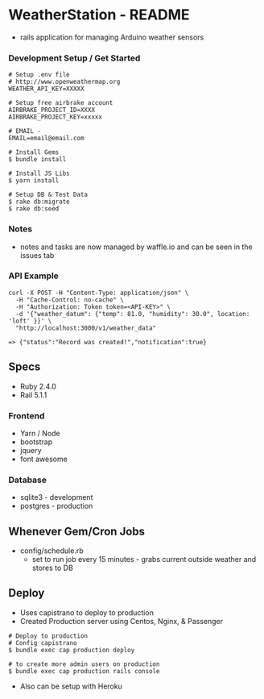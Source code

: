 # WeatherStation - README
- rails application for managing Arduino weather sensors

### Development Setup / Get Started
```
# Setup .env file
# http://www.openweathermap.org
WEATHER_API_KEY=XXXXX

# Setup free airbrake account
AIRBRAKE_PROJECT_ID=XXXX
AIRBRAKE_PROJECT_KEY=xxxxx

# EMAIL -
EMAIL=email@email.com

# Install Gems
$ bundle install

# Install JS Libs
$ yarn install

# Setup DB & Test Data
$ rake db:migrate
$ rake db:seed

```

### Notes
- notes and tasks are now managed by waffle.io and can be seen in the issues tab

### API Example
```
curl -X POST -H "Content-Type: application/json" \
  -H "Cache-Control: no-cache" \
  -H "Authorization: Token token=<API-KEY>" \
  -d '{"weather_datum": {"temp": 81.0, "humidity": 30.0", location: 'loft' }}' \
  "http://localhost:3000/v1/weather_data"

=> {"status":"Record was created!","notification":true}
```

## Specs
- Ruby 2.4.0
- Rail 5.1.1

### Frontend
  - Yarn / Node
  - bootstrap
  - jquery
  - font awesome

### Database
  - sqlite3 - development
  - postgres - production

## Whenever Gem/Cron Jobs
- config/schedule.rb
  - set to run job every 15 minutes - grabs current outside weather and stores to DB

## Deploy
- Uses capistrano to deploy to production
- Created Production server using Centos, Nginx, & Passenger

```
# Deploy to production
# Config capistrano
$ bundle exec cap production deploy

# to create more admin users on production
$ bundle exec cap production rails console
```

- Also can be setup with Heroku
